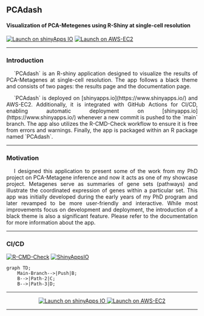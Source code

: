 ## PCAdash
#### Visualization of PCA-Metegenes using R-Shiny at single-cell resolution

<a href="https://priyansh-srivastava.shinyapps.io/PCAdash/" target="_blank">
  <img src="https://img.shields.io/badge/Launch%20on%20ShinyAppsIO-009E73?style=for-the-badge" alt="Launch on shinyApps IO"></a>    <a href="https://priyansh-srivastava.shinyapps.io/PCAdash/" target="_blank">
  <img src="https://img.shields.io/badge/Launch%20on%20AWS%20EC2-0072B2?style=for-the-badge" alt="Launch on AWS-EC2">
</a>

---

### Introduction
<p align="justify" style="text-indent: 20px;">
`PCAdash` is an R-shiny application designed to visualize the results of PCA-Metagenes at single-cell resolution. The app follows a black theme and consists of two pages: the results page and the documentation page.
</p>

<p align="justify" style="text-indent: 20px;">
`PCAdash` is deployed on [shinyapps.io](https://www.shinyapps.io/) and AWS-EC2. Additionally, it is integrated with GitHub Actions for CI/CD, enabling automatic deployment on [shinyapps.io](https://www.shinyapps.io/) whenever a new commit is pushed to the `main` branch. The app also utilizes the R-CMD-Check workflow to ensure it is free from errors and warnings. Finally, the app is packaged within an R package named `PCAdash`.
</p>

---

### Motivation
<p align="justify" style="text-indent: 20px;">
I designed this application to present some of the work from my PhD project on PCA-Metagene inference and now it acts as one of my showcase project. Metagenes serve as summaries of gene sets (pathways) and illustrate the coordinated expression of genes within a particular set. This app was initially developed during the early years of my PhD program and later revamped to be more user-friendly and interactive. While most improvements focus on development and deployment, the introduction of a black theme is also a significant feature. Please refer to the documentation for more information about the app.
</p>

---

### CI/CD

[![R-CMD-Check](https://github.com/spriyansh/PCAdash/actions/workflows/cmd-check.yml/badge.svg?branch=main)](https://github.com/spriyansh/PCAdash/actions/workflows/cmd-check.yml)
[![ShinyAppsIO](https://github.com/spriyansh/PCAdash/actions/workflows/shinyAppsIO.yml/badge.svg?branch=main)](https://github.com/spriyansh/PCAdash/actions/workflows/shinyAppsIO.yml)


```mermaid
graph TD;
    Main-Branch-->|Push|B;
    B-->|Path-2|C;
    B-->|Path-3|D;
```


---

<p align="center">
<a href="https://priyansh-srivastava.shinyapps.io/PCAdash/" target="_blank">
  <img src="https://img.shields.io/badge/Launch%20on%20ShinyAppsIO-009E73?style=for-the-badge" alt="Launch on shinyApps IO">
</a> <a href="https://priyansh-srivastava.shinyapps.io/PCAdash/" target="_blank">
  <img src="https://img.shields.io/badge/Launch%20on%20AWS%20EC2-0072B2?style=for-the-badge" alt="Launch on AWS-EC2">
</a>
</p>

---
